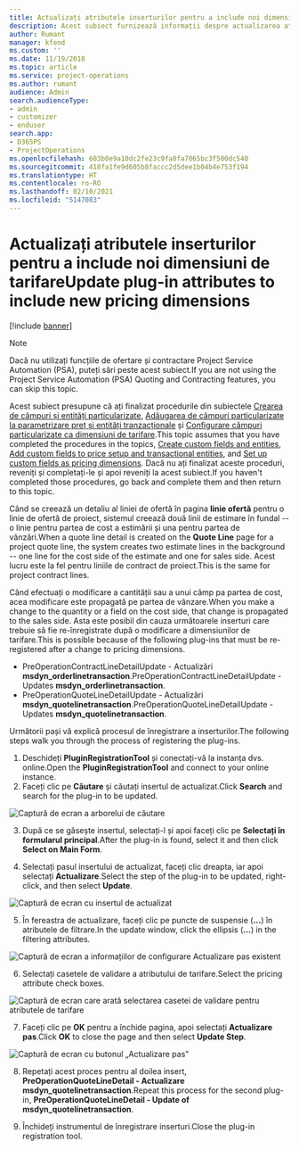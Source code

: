 ```yaml
---
title: Actualizați atributele inserturilor pentru a include noi dimensiuni de tarifare
description: Acest subiect furnizează informații despre actualizarea atributelor inserturilor pentru dimensiunile de tarifare.
author: Rumant
manager: kfend
ms.custom: ''
ms.date: 11/19/2018
ms.topic: article
ms.service: project-operations
ms.author: rumant
audience: Admin
search.audienceType:
- admin
- customizer
- enduser
search.app:
- D365PS
- ProjectOperations
ms.openlocfilehash: 603b0e9a10dc2fe23c9fa0fa7065bc3f500dc540
ms.sourcegitcommit: 418fa1fe9d605b8faccc2d5dee1b04b4e753f194
ms.translationtype: HT
ms.contentlocale: ro-RO
ms.lasthandoff: 02/10/2021
ms.locfileid: "5147083"
---
```

# <a name="update-plug-in-attributes-to-include-new-pricing-dimensions"></a><span data-ttu-id="6d410-103">Actualizați atributele inserturilor pentru a include noi dimensiuni de tarifare</span><span class="sxs-lookup"><span data-stu-id="6d410-103">Update plug-in attributes to include new pricing dimensions</span></span>

[!include [banner](../includes/psa-now-project-operations.md)]

> [!NOTE]
> <span data-ttu-id="6d410-104">Dacă nu utilizați funcțiile de ofertare și contractare Project Service Automation (PSA), puteți sări peste acest subiect.</span><span class="sxs-lookup"><span data-stu-id="6d410-104">If you are not using the Project Service Automation (PSA) Quoting and Contracting features, you can skip this topic.</span></span>

<span data-ttu-id="6d410-105">Acest subiect presupune că ați finalizat procedurile din subiectele [Crearea de câmpuri și entități particularizate](create-custom-fields-entities.md), [Adăugarea de câmpuri particularizate la parametrizare preț și entități tranzacționale](field-references.md) și [Configurare câmpuri particularizate ca dimensiuni de tarifare](set-up-pricing-dimensions.md).</span><span class="sxs-lookup"><span data-stu-id="6d410-105">This topic assumes that you have completed the procedures in the topics, [Create custom fields and entities](create-custom-fields-entities.md), [Add custom fields to price setup and transactional entities](field-references.md), and [Set up custom fields as pricing dimensions](set-up-pricing-dimensions.md).</span></span> <span data-ttu-id="6d410-106">Dacă nu ați finalizat aceste proceduri, reveniți și completați-le și apoi reveniți la acest subiect.</span><span class="sxs-lookup"><span data-stu-id="6d410-106">If you haven't completed those procedures, go back and complete them and then return to this topic.</span></span>

<span data-ttu-id="6d410-107">Când se creează un detaliu al liniei de ofertă în pagina **linie ofertă** pentru o linie de ofertă de proiect, sistemul creează două linii de estimare în fundal -- o linie pentru partea de cost a estimării și una pentru partea de vânzări.</span><span class="sxs-lookup"><span data-stu-id="6d410-107">When a quote line detail is created on the **Quote Line** page for a project quote line, the system creates two estimate lines in the background -- one line for the cost side of the estimate and one for sales side.</span></span> <span data-ttu-id="6d410-108">Acest lucru este la fel pentru liniile de contract de proiect.</span><span class="sxs-lookup"><span data-stu-id="6d410-108">This is the same  for project contract lines.</span></span>

<span data-ttu-id="6d410-109">Când efectuați o modificare a cantității sau a unui câmp pa partea de cost, acea modificare este propagată pe partea de vânzare.</span><span class="sxs-lookup"><span data-stu-id="6d410-109">When you make a change to the quantity or a field on the cost side, that change is propagated to the sales side.</span></span> <span data-ttu-id="6d410-110">Asta este posibil din cauza următoarele inserturi care trebuie să fie re-înregistrate după o modificare a dimensiunilor de tarifare.</span><span class="sxs-lookup"><span data-stu-id="6d410-110">This is possible because of the following plug-ins that must be re-registered after a change to pricing dimensions.</span></span>

- <span data-ttu-id="6d410-111">PreOperationContractLineDetailUpdate - Actualizări **msdyn_orderlinetransaction**.</span><span class="sxs-lookup"><span data-stu-id="6d410-111">PreOperationContractLineDetailUpdate - Updates **msdyn_orderlinetransaction**.</span></span>
- <span data-ttu-id="6d410-112">PreOperationQuoteLineDetailUpdate - Actualizări **msdyn_quotelinetransaction**.</span><span class="sxs-lookup"><span data-stu-id="6d410-112">PreOperationQuoteLineDetailUpdate - Updates **msdyn_quotelinetransaction**.</span></span>

<span data-ttu-id="6d410-113">Următorii pași vă explică procesul de înregistrare a inserturilor.</span><span class="sxs-lookup"><span data-stu-id="6d410-113">The following steps walk you through the process of registering the plug-ins.</span></span>

1. <span data-ttu-id="6d410-114">Deschideți **PluginRegistrationTool** și conectați-vă la instanța dvs. online.</span><span class="sxs-lookup"><span data-stu-id="6d410-114">Open the **PluginRegistrationTool** and connect to your online instance.</span></span>
2. <span data-ttu-id="6d410-115">Faceți clic pe **Căutare** și căutați insertul de actualizat.</span><span class="sxs-lookup"><span data-stu-id="6d410-115">Click **Search** and search for the plug-in to be updated.</span></span>

 ![Captură de ecran a arborelui de căutare](media/PRT-1.png)

3. <span data-ttu-id="6d410-117">După ce se găsește insertul, selectați-l și apoi faceți clic pe **Selectați în formularul principal**.</span><span class="sxs-lookup"><span data-stu-id="6d410-117">After the plug-in is found, select it and then click **Select on Main Form**.</span></span>

4. <span data-ttu-id="6d410-118">Selectați pasul insertului de actualizat, faceți clic dreapta, iar apoi selectați **Actualizare**.</span><span class="sxs-lookup"><span data-stu-id="6d410-118">Select the step of the plug-in to be updated, right-click, and then select **Update**.</span></span>

 ![Captură de ecran cu insertul de actualizat](media/PRT-2.png)
 
5. <span data-ttu-id="6d410-120">În fereastra de actualizare, faceți clic pe puncte de suspensie (**...**) în atributele de filtrare.</span><span class="sxs-lookup"><span data-stu-id="6d410-120">In the update window, click the ellipsis (**...**) in the filtering attributes.</span></span>

 ![Captură de ecran a informațiilor de configurare Actualizare pas existent](media/PRT-3.png)
 
6. <span data-ttu-id="6d410-122">Selectați casetele de validare a atributului de tarifare.</span><span class="sxs-lookup"><span data-stu-id="6d410-122">Select the pricing attribute check boxes.</span></span>

 ![Captură de ecran care arată selectarea casetei de validare pentru atributele de tarifare](media/PRT-4.png)

7. <span data-ttu-id="6d410-124">Faceți clic pe **OK** pentru a închide pagina, apoi selectați **Actualizare pas**.</span><span class="sxs-lookup"><span data-stu-id="6d410-124">Click **OK** to close the page and then select **Update Step**.</span></span>

 ![Captură de ecran cu butonul „Actualizare pas"](media/PRT-5.png)
 
8. <span data-ttu-id="6d410-126">Repetați acest proces pentru al doilea insert, **PreOperationQuoteLineDetail - Actualizare msdyn_quotelinetransaction**.</span><span class="sxs-lookup"><span data-stu-id="6d410-126">Repeat this process for the second plug-in, **PreOperationQuoteLineDetail - Update of msdyn_quotelinetransaction**.</span></span>

9. <span data-ttu-id="6d410-127">Închideți instrumentul de înregistrare inserturi.</span><span class="sxs-lookup"><span data-stu-id="6d410-127">Close the plug-in registration tool.</span></span>

